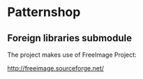 # Patternshop

## Foreign libraries submodule

The project makes use of FreeImage Project:

http://freeimage.sourceforge.net/
